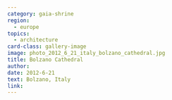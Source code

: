 ```yaml
---
category: gaia-shrine
region:
  - europe
topics:
  - architecture
card-class: gallery-image
image: photo_2012_6_21_italy_bolzano_cathedral.jpg
title: Bolzano Cathedral
author:
date: 2012-6-21
text: Bolzano, Italy
link:
---
```

